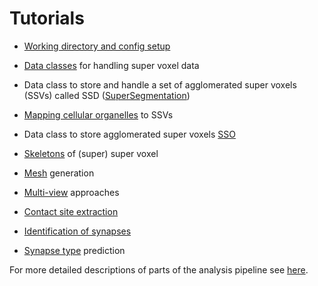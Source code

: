 # Tutorials

* [Working directory and config setup](config.md)

* [Data classes](segmentation_datasets.md) for handling super voxel data

* Data class to store and handle a set of agglomerated super voxels (SSVs) called SSD ([SuperSegmentation](super_segmentation_datasets.md))

* [Mapping cellular organelles](object_mapping.md) to SSVs

* Data class to store agglomerated super voxels [SSO](super_segmentation_objects.md)

* [Skeletons](skeletons.md) of (super) super voxel

* [Mesh](meshes.md) generation

* [Multi-view](views.md) approaches

* [Contact site extraction](contact_site_extraction.md)

* [Identification of synapses](contact_site_classification.md)

* [Synapse type](synapse_type.md) prediction


For more detailed descriptions of parts of the analysis pipeline see [here](analysis_parts.md).



